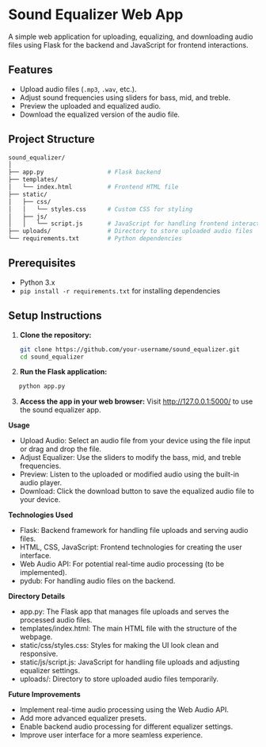 # Sound Equalizer Web App

A simple web application for uploading, equalizing, and downloading audio files using Flask for the backend and JavaScript for frontend interactions.

## **Features**
- Upload audio files (`.mp3`, `.wav`, etc.).
- Adjust sound frequencies using sliders for bass, mid, and treble.
- Preview the uploaded and equalized audio.
- Download the equalized version of the audio file.

## **Project Structure**
```graphql
sound_equalizer/
│
├── app.py                  # Flask backend
├── templates/
│   └── index.html          # Frontend HTML file
├── static/
│   ├── css/
│   │   └── styles.css      # Custom CSS for styling
│   ├── js/
│   │   └── script.js       # JavaScript for handling frontend interactions
├── uploads/                # Directory to store uploaded audio files
└── requirements.txt        # Python dependencies
```

## **Prerequisites**
- Python 3.x
- `pip install -r requirements.txt` for installing dependencies

## **Setup Instructions**

1. **Clone the repository:**
   ```bash
   git clone https://github.com/your-username/sound_equalizer.git
   cd sound_equalizer

2. **Run the Flask application:**

```bash
   python app.py
```
3. **Access the app in your web browser:**
    Visit http://127.0.0.1:5000/ to use the sound equalizer app.

**Usage**
- Upload Audio: Select an audio file from your device using the file input or drag and drop the file.
- Adjust Equalizer: Use the sliders to modify the bass, mid, and treble frequencies.
- Preview: Listen to the uploaded or modified audio using the built-in audio player.
- Download: Click the download button to save the equalized audio file to your device.
  
**Technologies Used**
- Flask: Backend framework for handling file uploads and serving audio files.
- HTML, CSS, JavaScript: Frontend technologies for creating the user interface.
- Web Audio API: For potential real-time audio processing (to be implemented).
- pydub: For handling audio files on the backend.
  
**Directory Details**
- app.py: The Flask app that manages file uploads and serves the processed audio files.
- templates/index.html: The main HTML file with the structure of the webpage.
- static/css/styles.css: Styles for making the UI look clean and responsive.
- static/js/script.js: JavaScript for handling file uploads and adjusting equalizer settings.
- uploads/: Directory to store uploaded audio files temporarily.

**Future Improvements**
- Implement real-time audio processing using the Web Audio API.
- Add more advanced equalizer presets.
- Enable backend audio processing for different equalizer settings.
- Improve user interface for a more seamless experience.

